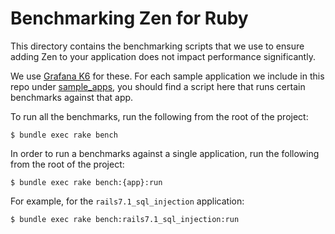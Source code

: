 # Benchmarking Zen for Ruby

This directory contains the benchmarking scripts that we use to ensure adding
Zen to your application does not impact performance significantly.

We use [Grafana K6](https://k6.io) for these. For each sample application we
include in this repo under [sample_apps](../sample_apps), you should find
a script here that runs certain benchmarks against that app.

To run all the benchmarks, run the following from the root of the project:

```
$ bundle exec rake bench
```

In order to run a benchmarks against a single application, run the following
from the root of the project:

```
$ bundle exec rake bench:{app}:run
```

For example, for the `rails7.1_sql_injection` application:

```
$ bundle exec rake bench:rails7.1_sql_injection:run
```
